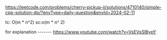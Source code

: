 https://leetcode.com/problems/cherry-pickup-ii/solutions/4710140/simple-cpp-solution-dp/?envType=daily-question&envId=2024-02-11

tc: O(m  * n^2)
sc:o(m * n^ 2)


for explanation ------- https://www.youtube.com/watch?v=VsEVsSlBypY
